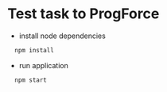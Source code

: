 # Test task to ProgForce
- install node dependencies
```sh
  npm install
```

- run application
```sh
  npm start
```
